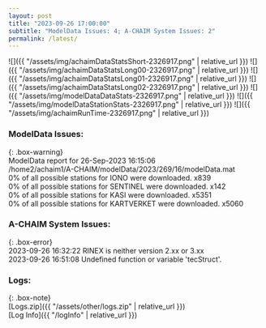 ```yaml
---
layout: post
title: "2023-09-26 17:00:00"
subtitle: "ModelData Issues: 4; A-CHAIM System Issues: 2"
permalink: /latest/
---
```


![]({{ "/assets/img/achaimDataStatsShort-2326917.png" | relative_url }})
![]({{ "/assets/img/achaimDataStatsLong00-2326917.png" | relative_url }})
![]({{ "/assets/img/achaimDataStatsLong01-2326917.png" | relative_url }})
![]({{ "/assets/img/achaimDataStatsLong02-2326917.png" | relative_url }})
![]({{ "/assets/img/modelDataDataStats-2326917.png" | relative_url }})
![]({{ "/assets/img/modelDataStationStats-2326917.png" | relative_url }})
![]({{ "/assets/img/achaimRunTime-2326917.png" | relative_url }})


### ModelData Issues:  
  
{: .box-warning}  
 ModelData report for 26-Sep-2023 16:15:06   
 /home2/achaim1/A-CHAIM/modelData/2023/269/16/modelData.mat   
 0% of all possible stations for IONO were downloaded. x839   
 0% of all possible stations for SENTINEL were downloaded. x142   
 0% of all possible stations for KASI were downloaded. x5351   
 0% of all possible stations for KARTVERKET were downloaded. x5060   
  
### A-CHAIM System Issues:  
  
{: .box-error}  
2023-09-26 16:32:22 RINEX is neither version 2.xx or 3.xx  
2023-09-26 16:51:08 Undefined function or variable 'tecStruct'.  

### Logs:  
  
{: .box-note}  
[Logs.zip]({{ "/assets/other/logs.zip" | relative_url }})  
[Log Info]({{ "/logInfo" | relative_url }})  
